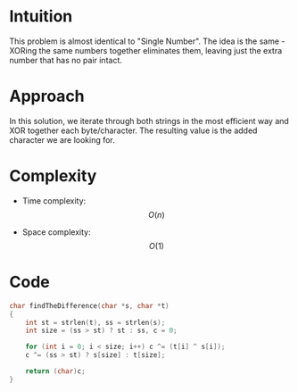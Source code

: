 # Intuition
This problem is almost identical to "Single Number". The idea is the same - XORing the same numbers together eliminates them, leaving just the extra number that has no pair intact.

# Approach
In this solution, we iterate through both strings in the most efficient way and XOR together each byte/character. The resulting value is the added character we are looking for.

# Complexity
- Time complexity:
$$O(n)$$

- Space complexity:
$$O(1)$$

# Code
```c
char findTheDifference(char *s, char *t)
{
    int st = strlen(t), ss = strlen(s);
    int size = (ss > st) ? st : ss, c = 0;

    for (int i = 0; i < size; i++) c ^= (t[i] ^ s[i]);
    c ^= (ss > st) ? s[size] : t[size];

    return (char)c;
}
```
